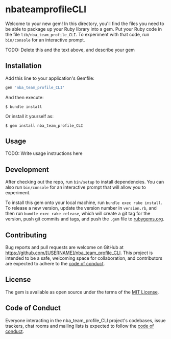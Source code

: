 # nbateamprofileCLI

Welcome to your new gem! In this directory, you'll find the files you need to be able to package up your Ruby library into a gem. Put your Ruby code in the file `lib/nba_team_profile_CLI`. To experiment with that code, run `bin/console` for an interactive prompt.

TODO: Delete this and the text above, and describe your gem

## Installation

Add this line to your application's Gemfile:

```ruby
gem 'nba_team_profile_CLI'
```

And then execute:

    $ bundle install

Or install it yourself as:

    $ gem install nba_team_profile_CLI

## Usage

TODO: Write usage instructions here

## Development

After checking out the repo, run `bin/setup` to install dependencies. You can also run `bin/console` for an interactive prompt that will allow you to experiment.

To install this gem onto your local machine, run `bundle exec rake install`. To release a new version, update the version number in `version.rb`, and then run `bundle exec rake release`, which will create a git tag for the version, push git commits and tags, and push the `.gem` file to [rubygems.org](https://rubygems.org).

## Contributing

Bug reports and pull requests are welcome on GitHub at https://github.com/[USERNAME]/nba_team_profile_CLI. This project is intended to be a safe, welcoming space for collaboration, and contributors are expected to adhere to the [code of conduct](https://github.com/[USERNAME]/nba_team_profile_CLI/blob/master/CODE_OF_CONDUCT.md).


## License

The gem is available as open source under the terms of the [MIT License](https://opensource.org/licenses/MIT).

## Code of Conduct

Everyone interacting in the nba_team_profile_CLI project's codebases, issue trackers, chat rooms and mailing lists is expected to follow the [code of conduct](https://github.com/[USERNAME]/nba_team_profile_CLI/blob/master/CODE_OF_CONDUCT.md).
